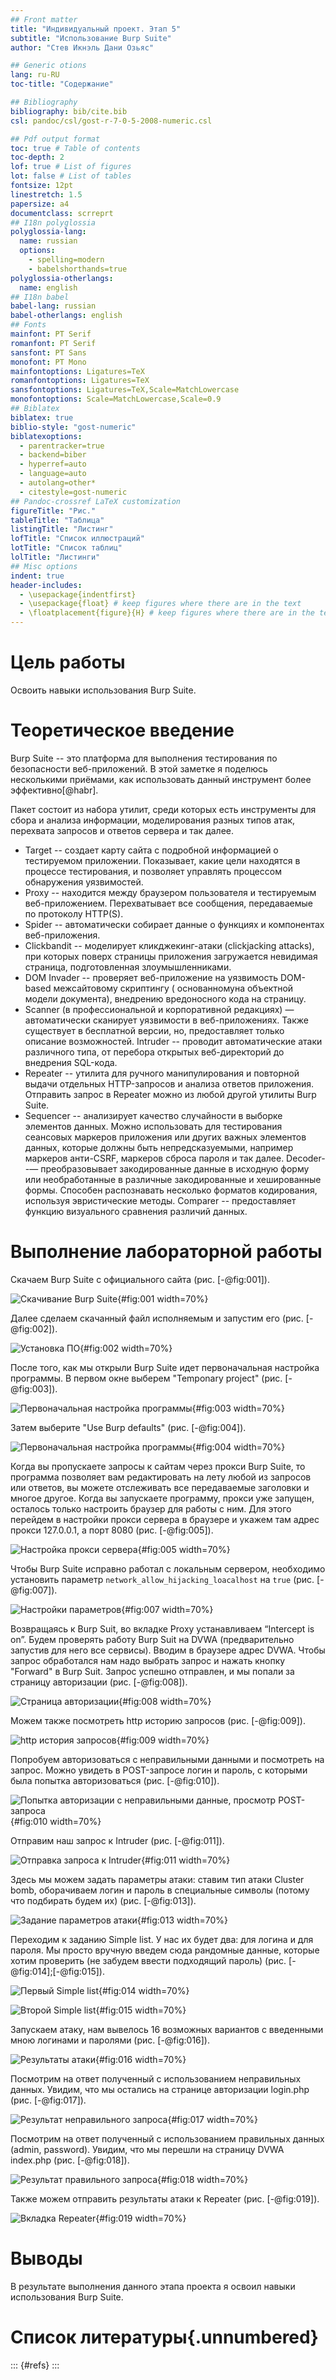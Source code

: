 ```yaml
---
## Front matter
title: "Индивидуальный проект. Этап 5"
subtitle: "Использование Burp Suite"
author: "Стев Икнэль Дани Озьяс"

## Generic otions
lang: ru-RU
toc-title: "Содержание"

## Bibliography
bibliography: bib/cite.bib
csl: pandoc/csl/gost-r-7-0-5-2008-numeric.csl

## Pdf output format
toc: true # Table of contents
toc-depth: 2
lof: true # List of figures
lot: false # List of tables
fontsize: 12pt
linestretch: 1.5
papersize: a4
documentclass: scrreprt
## I18n polyglossia
polyglossia-lang:
  name: russian
  options:
	- spelling=modern
	- babelshorthands=true
polyglossia-otherlangs:
  name: english
## I18n babel
babel-lang: russian
babel-otherlangs: english
## Fonts
mainfont: PT Serif
romanfont: PT Serif
sansfont: PT Sans
monofont: PT Mono
mainfontoptions: Ligatures=TeX
romanfontoptions: Ligatures=TeX
sansfontoptions: Ligatures=TeX,Scale=MatchLowercase
monofontoptions: Scale=MatchLowercase,Scale=0.9
## Biblatex
biblatex: true
biblio-style: "gost-numeric"
biblatexoptions:
  - parentracker=true
  - backend=biber
  - hyperref=auto
  - language=auto
  - autolang=other*
  - citestyle=gost-numeric
## Pandoc-crossref LaTeX customization
figureTitle: "Рис."
tableTitle: "Таблица"
listingTitle: "Листинг"
lofTitle: "Список иллюстраций"
lotTitle: "Список таблиц"
lolTitle: "Листинги"
## Misc options
indent: true
header-includes:
  - \usepackage{indentfirst}
  - \usepackage{float} # keep figures where there are in the text
  - \floatplacement{figure}{H} # keep figures where there are in the text
---
```


# Цель работы

Освоить навыки использования Burp Suite.

# Теоретическое введение

Burp Suite -- это платформа для выполнения тестирования по безопасности веб-приложений. В этой заметке я поделюсь несколькими приёмами, как использовать данный инструмент более эффективно[@habr].

Пакет состоит из набора утилит, среди которых есть инструменты для сбора и анализа информации, моделирования разных типов атак, перехвата запросов и ответов сервера и так далее.

- Target -- создает карту сайта с подробной информацией о тестируемом приложении. Показывает, какие цели находятся в процессе тестирования, и позволяет управлять процессом обнаружения уязвимостей.
- Proxy -- находится между браузером пользователя и тестируемым веб-приложением. Перехватывает все сообщения, передаваемые по протоколу HTTP(S).
- Spider -- автоматически собирает данные о функциях и компонентах веб-приложения. 
- Clickbandit -- моделирует кликджекинг-атаки (clickjacking attacks), при которых поверх страницы приложения загружается невидимая страница, подготовленная злоумышленниками.
- DOM Invader -- проверяет веб-приложение на уязвимость DOM-based межсайтовому скриптингу ( основанномуна объектной модели документа), внедрению вредоносного кода на страницу.
- Scanner (в профессиональной и корпоративной редакциях) — автоматически сканирует уязвимости в веб-приложениях. Также существует в бесплатной версии, но, предоставляет только описание возможностей.
Intruder -- проводит автоматические атаки различного типа, от перебора открытых веб-директорий до внедрения SQL-кода.
- Repeater -- утилита для ручного манипулирования и повторной выдачи отдельных HTTP-запросов и анализа ответов приложения. Отправить запрос в Repeater можно из любой другой утилиты Burp Suite.
- Sequencer -- анализирует качество случайности в выборке элементов данных. Можно использовать для тестирования сеансовых маркеров приложения или других важных элементов данных, которые должны быть непредсказуемыми, например маркеров анти-CSRF, маркеров сброса пароля и так далее.
Decoder--— преобразовывает закодированные данные в исходную форму или необработанные в различные закодированные и хешированные формы. Способен распознавать несколько форматов кодирования, используя эвристические методы.
Comparer -- предоставляет функцию визуального сравнения различий данных.

# Выполнение лабораторной работы

Скачаем Burp Suite с официального сайта  (рис. [-@fig:001]).

![Скачивание Burp Suite](image/1.png){#fig:001 width=70%}

Далее сделаем скачанный файл исполняемым и запустим его (рис. [-@fig:002]).

![Установка ПО](image/2.png){#fig:002 width=70%}

После того, как мы открыли Burp Suite идет первоначальная настройка программы. В первом окне выберем "Temponary project" (рис. [-@fig:003]).

![Первоначальная настройка программы](image/3.png){#fig:003 width=70%}

Затем выберите "Use Burp defaults" (рис. [-@fig:004]).

![Первоначальная настройка программы](image/4.png){#fig:004 width=70%}

Когда вы пропускаете запросы к сайтам через прокси Burp Suite, то программа позволяет вам редактировать на лету любой из запросов или ответов, вы можете отслеживать все передаваемые заголовки и многое другое. Когда вы запускаете программу, прокси уже запущен, осталось только настроить браузер для работы с ним. Для этого перейдем в настройки прокси сервера в браузере и укажем там адрес прокси 127.0.0.1, а порт 8080 (рис. [-@fig:005]).

![Настройка прокси сервера](image/5.png){#fig:005 width=70%}

Чтобы Burp Suite исправно работал с локальным сервером, необходимо установить параметр `network_allow_hijacking_loacalhost` на `true` (рис. [-@fig:007]).

![Настройки параметров](image/7.png){#fig:007 width=70%}

Возвращаясь к Burp Suit, во вкладке Proxy устанавливаем “Intercept is on”. Будем проверять работу Burp Suit на DVWA (предварительно запустив для него все сервисы). Вводим в браузере адрес DVWA. Чтобы запрос обработался нам надо выбрать запрос и нажать кнопку "Forward" в Burp Suit. Запрос успешно отправлен, и мы попали за страницу авторизации (рис. [-@fig:008]).

![Страница авторизации](image/8.png){#fig:008 width=70%}

Можем также посмотреть http историю запросов (рис. [-@fig:009]).

![http история запросов](image/9.png){#fig:009 width=70%}

Попробуем авторизоваться с неправильными данными и посмотреть на запрос. Можно увидеть в POST-запросе логин и пароль, с которыми была попытка авторизоваться (рис. [-@fig:010]).

![Попытка авторизации с неправильными данные, просмотр POST-запроса](image/10.png){#fig:010 width=70%}

Отправим наш запрос к Intruder (рис. [-@fig:011]).

![Отправка запроса к Intruder](image/11.png){#fig:011 width=70%}

Здесь мы можем задать параметры атаки: ставим тип атаки Cluster bomb, оборачиваем логин и пароль в специальные символы (потому что подбирать будем их) (рис. [-@fig:013]).

![Задание параметров атаки](image/13.png){#fig:013 width=70%}

Переходим к заданию Simple list. У нас их будет два: для логина и для пароля. Мы просто вручную введем сюда рандомные данные, которые хотим проверить (не забудем ввести подходящий пароль) (рис. [-@fig:014];[-@fig:015]).

![Первый Simple list](image/14.png){#fig:014 width=70%}

![Второй Simple list](image/15.png){#fig:015 width=70%}

Запускаем атаку, нам вывелось 16 возможных вариантов с введенными мною логинами и паролями (рис. [-@fig:016]).

![Результаты атаки](image/16.png){#fig:016 width=70%}

Посмотрим на ответ полученный с использованием неправильных данных. Увидим, что мы остались на странице авторизации login.php (рис. [-@fig:017]).

![Результат неправильного запроса](image/17.png){#fig:017 width=70%}

Посмотрим на ответ полученный с использованием правильных данных (admin, password). Увидим, что мы перешли на страницу DVWA index.php (рис. [-@fig:018]).

![Результат правильного запроса](image/18.png){#fig:018 width=70%}

Также можем отправить результаты атаки к Repeater (рис. [-@fig:019]).

![Вкладка Repeater](image/19.png){#fig:019 width=70%}

# Выводы

В результате выполнения данного этапа проекта я освоил навыки использования Burp Suite.

# Список литературы{.unnumbered}

::: {#refs}
:::
